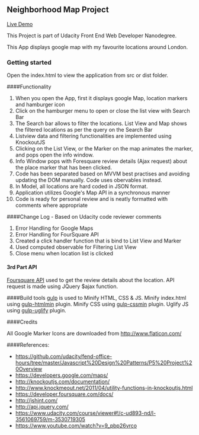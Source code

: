 ## Neighborhood Map Project

[Live Demo](http://anoopmundathan.github.io/neighborhoodmap/dist)

This Project is part of Udacity Front End Web Developer Nanodegree.

This App displays google map with my favourite locations around London.

### Getting started
Open the index.html to view the application from src or dist folder.

####Functionality

1. When you open the App, first it displays google Map, location markers and hamburger icon
1. Click on the hamburger menu to open or close the list view with Search Bar
1. The Search bar allows to filter the locations. List View and Map shows the filtered locations as per the query on the Search Bar
1. Listview data and filtering functionalities are implemented using KnockoutJS
1. Clicking on the List View, or the Marker on the map  animates the marker, and pops open the info window.
1. Info Window pops with Foresquare review details (Ajax request) about the place marker that has been clicked.
1. Code has been separated based on MVVM best practises and avoiding updating the DOM manually. Code uses obervables instead.
1. In Model, all locations are hard coded in JSON format.
1. Application utilizes Google's Map API in a synchronous manner
1. Code is ready for personal review and is neatly formatted with comments where appropriate

####Change Log - Based on Udacity code reviewer comments 
1. Error Handling for Google Maps
1. Error Handling for FourSquare API
1. Created a click handler function that is bind to List View and Marker
1. Used computed observable for Filtering List View
1. Close menu when location list is clicked

#### 3rd Part API
[Foursquare API]( https://developer.foursquare.com/docs/) used to get the review details about the location. API request is made using JQuery $ajax function.

####Build tools
[gulp](http://gulpjs.com/) is used to Minify HTML, CSS & JS.
 Minify index.html  using [gulp-htmlmin](https://www.npmjs.com/package/gulp-htmlmin) plugin.
 Minify CSS using [gulp-cssmin](https://www.npmjs.com/package/gulp-cssmin) plugin.
 Uglify JS using [gulp-uglify](https://www.npmjs.com/package/gulp-uglify) plugin.

####Credits

All Google Marker Icons are downloaded from http://www.flaticon.com/

####References:
* https://github.com/udacity/fend-office-hours/tree/master/Javascript%20Design%20Patterns/P5%20Project%20Overview
* https://developers.google.com/maps/
* http://knockoutjs.com/documentation/
* http://www.knockmeout.net/2011/04/utility-functions-in-knockoutjs.html
* https://developer.foursquare.com/docs/
* http://jshint.com/
* http://api.jquery.com/
* https://www.udacity.com/course/viewer#!/c-ud893-nd/l-3561069759/m-3530719305
* https://www.youtube.com/watch?v=9_pbp26vrco
